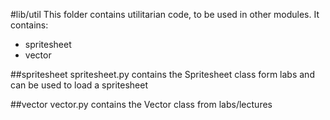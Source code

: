 #lib/util
This folder contains utilitarian code, to be used in other modules. It contains:
* spritesheet
* vector

##spritesheet
spritesheet.py contains the Spritesheet class form labs and can be used to load a spritesheet

##vector
vector.py contains the Vector class from labs/lectures